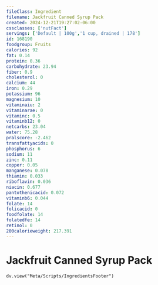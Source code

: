 ```yaml
---
fileClass: Ingredient
filename: Jackfruit Canned Syrup Pack
created: 2024-12-21T19:27:02-06:00
cssclasses: ['nutFact']
servings: ['Default | 100g','1 cup, drained | 178']
id: 168190
foodgroup: Fruits
calories: 92
fat: 0.14
protein: 0.36
carbohydrate: 23.94
fiber: 0.9
cholesterol: 0
calcium: 44
iron: 0.29
potassium: 96
magnesium: 10
vitaminaiu: 2
vitaminarae: 0
vitaminc: 0.5
vitaminb12: 0
netcarbs: 23.04
water: 75.28
pralscore: -2.462
transfattyacids: 0
phosphorus: 6
sodium: 11
zinc: 0.11
copper: 0.05
manganese: 0.078
thiamin: 0.033
riboflavin: 0.036
niacin: 0.677
pantothenicacid: 0.072
vitaminb6: 0.044
folate: 14
folicacid: 0
foodfolate: 14
folatedfe: 14
retinol: 0
200calorieweight: 217.391
---
```


# Jackfruit Canned Syrup Pack

```dataviewjs
dv.view("Meta/Scripts/IngredientsFooter")
```